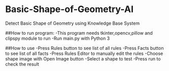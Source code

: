 # Basic-Shape-of-Geometry-AI
Detect Basic Shape of Geometry using Knowledge Base System

##How to run program:
-This program needs tkinter,opencv,pillow and clipspy module to run
-Run main.py with Python 3

##How to use
-Press Rules button to see list of all rules
-Press Facts button to see list of all facts
-Press Rules Editor to manually edit the rules
-Choose shape image with Open Image button
-Select a shape to test
-Press run to check the result